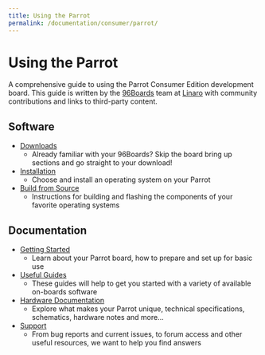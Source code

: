 ```yaml
---
title: Using the Parrot
permalink: /documentation/consumer/parrot/
---
```


# Using the Parrot

A comprehensive guide to using the Parrot Consumer Edition development board. This guide is written by the [96Boards](https://www.96boards.org/) team at [Linaro](http://www.linaro.org) with community contributions and links to third-party content.

## Software

- [Downloads](downloads/)
   - Already familiar with your 96Boards? Skip the board bring up sections and go straight to your download!
- [Installation](installation/)
   - Choose and install an operating system on your Parrot
- [Build from Source](build/)
   - Instructions for building and flashing the components of your favorite operating systems

## Documentation

- [Getting Started](getting-started/)
   - Learn about your Parrot board, how to prepare and set up for basic use
- [Useful Guides](guides/)
   - These guides will help to get you started with a variety of available on-boards software
- [Hardware Documentation](hardware-docs/)
   - Explore what makes your Parrot unique, technical specifications, schematics, hardware notes and more...
- [Support](support/)
   - From bug reports and current issues, to forum access and other useful resources, we want to help you find answers

